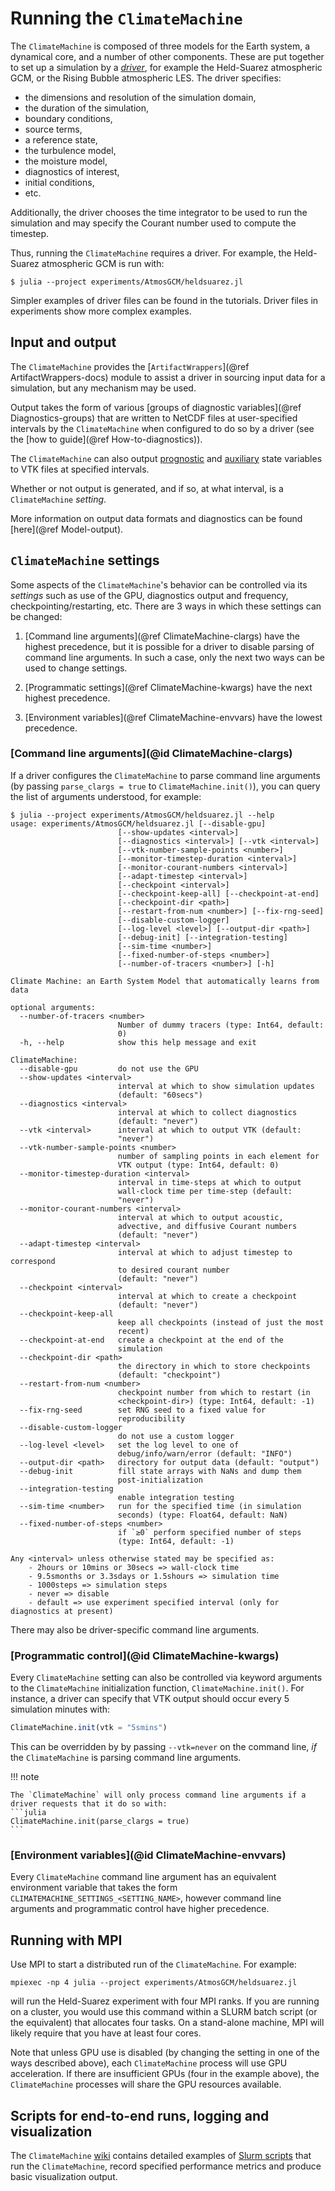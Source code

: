 # Running the `ClimateMachine`

The `ClimateMachine` is composed of three models for the Earth system,
a dynamical core, and a number of other components. These are put together
to set up a simulation by a [_driver_](./Terminology.md), for example the
Held-Suarez atmospheric GCM, or the Rising Bubble atmospheric LES. The
driver specifies:
- the dimensions and resolution of the simulation domain,
- the duration of the simulation,
- boundary conditions,
- source terms,
- a reference state,
- the turbulence model,
- the moisture model,
- diagnostics of interest,
- initial conditions,
- etc.

Additionally, the driver chooses the time integrator to be used to run the
simulation and may specify the Courant number used to compute the timestep.

Thus, running the `ClimateMachine` requires a driver. For example, the
Held-Suarez atmospheric GCM is run with:

```
$ julia --project experiments/AtmosGCM/heldsuarez.jl
```

Simpler examples of driver files can be found in the tutorials.
Driver files in experiments show more complex examples.

## Input and output

The `ClimateMachine` provides the [`ArtifactWrappers`](@ref
ArtifactWrappers-docs) module to assist a driver in sourcing input data
for a simulation, but any mechanism may be used.

Output takes the form of various [groups of diagnostic variables](@ref
Diagnostics-groups) that are written to NetCDF files at user-specified
intervals by the `ClimateMachine` when configured to do so by a driver
(see the [how to guide](@ref How-to-diagnostics)).

The `ClimateMachine` can also output
[prognostic](../APIs/BalanceLaws/BalanceLaws.md#ClimateMachine.BalanceLaws.Prognostic)
 and
 [auxiliary](../APIs/BalanceLaws/BalanceLaws.md#ClimateMachine.BalanceLaws.Auxiliary)
 state variables
to VTK files at specified intervals.

Whether or not output is generated, and if so, at what interval, is a
`ClimateMachine` _setting_.

More information on output data formats and diagnostics can be found
[here](@ref Model-output).

## `ClimateMachine` settings

Some aspects of the `ClimateMachine`'s behavior can be controlled via
its _settings_ such as use of the GPU, diagnostics output and frequency,
checkpointing/restarting, etc. There are 3 ways in which these settings
can be changed:

1. [Command line arguments](@ref ClimateMachine-clargs) have the highest
   precedence, but it is possible for a driver to disable parsing of
   command line arguments. In such a case, only the next two ways can
   be used to change settings.

3. [Programmatic settings](@ref ClimateMachine-kwargs) have the next
   highest precedence.

2. [Environment variables](@ref ClimateMachine-envvars) have the lowest
   precedence.

### [Command line arguments](@id ClimateMachine-clargs)

If a driver configures the `ClimateMachine` to parse command line
arguments (by passing `parse_clargs = true` to `ClimateMachine.init()`),
you can query the list of arguments understood, for example:

```
$ julia --project experiments/AtmosGCM/heldsuarez.jl --help
usage: experiments/AtmosGCM/heldsuarez.jl [--disable-gpu]
                        [--show-updates <interval>]
                        [--diagnostics <interval>] [--vtk <interval>]
                        [--vtk-number-sample-points <number>]
                        [--monitor-timestep-duration <interval>]
                        [--monitor-courant-numbers <interval>]
                        [--adapt-timestep <interval>]
                        [--checkpoint <interval>]
                        [--checkpoint-keep-all] [--checkpoint-at-end]
                        [--checkpoint-dir <path>]
                        [--restart-from-num <number>] [--fix-rng-seed]
                        [--disable-custom-logger]
                        [--log-level <level>] [--output-dir <path>]
                        [--debug-init] [--integration-testing]
                        [--sim-time <number>]
                        [--fixed-number-of-steps <number>]
                        [--number-of-tracers <number>] [-h]

Climate Machine: an Earth System Model that automatically learns from data

optional arguments:
  --number-of-tracers <number>
                        Number of dummy tracers (type: Int64, default:
                        0)
  -h, --help            show this help message and exit

ClimateMachine:
  --disable-gpu         do not use the GPU
  --show-updates <interval>
                        interval at which to show simulation updates
                        (default: "60secs")
  --diagnostics <interval>
                        interval at which to collect diagnostics
                        (default: "never")
  --vtk <interval>      interval at which to output VTK (default:
                        "never")
  --vtk-number-sample-points <number>
                        number of sampling points in each element for
                        VTK output (type: Int64, default: 0)
  --monitor-timestep-duration <interval>
                        interval in time-steps at which to output
                        wall-clock time per time-step (default:
                        "never")
  --monitor-courant-numbers <interval>
                        interval at which to output acoustic,
                        advective, and diffusive Courant numbers
                        (default: "never")
  --adapt-timestep <interval>
                        interval at which to adjust timestep to correspond
                        to desired courant number
                        (default: "never")
  --checkpoint <interval>
                        interval at which to create a checkpoint
                        (default: "never")
  --checkpoint-keep-all
                        keep all checkpoints (instead of just the most
                        recent)
  --checkpoint-at-end   create a checkpoint at the end of the
                        simulation
  --checkpoint-dir <path>
                        the directory in which to store checkpoints
                        (default: "checkpoint")
  --restart-from-num <number>
                        checkpoint number from which to restart (in
                        <checkpoint-dir>) (type: Int64, default: -1)
  --fix-rng-seed        set RNG seed to a fixed value for
                        reproducibility
  --disable-custom-logger
                        do not use a custom logger
  --log-level <level>   set the log level to one of
                        debug/info/warn/error (default: "INFO")
  --output-dir <path>   directory for output data (default: "output")
  --debug-init          fill state arrays with NaNs and dump them
                        post-initialization
  --integration-testing
                        enable integration testing
  --sim-time <number>   run for the specified time (in simulation
                        seconds) (type: Float64, default: NaN)
  --fixed-number-of-steps <number>
                        if `≥0` perform specified number of steps
                        (type: Int64, default: -1)

Any <interval> unless otherwise stated may be specified as:
    - 2hours or 10mins or 30secs => wall-clock time
    - 9.5smonths or 3.3sdays or 1.5shours => simulation time
    - 1000steps => simulation steps
    - never => disable
    - default => use experiment specified interval (only for diagnostics at present)
```

There may also be driver-specific command line arguments.

### [Programmatic control](@id ClimateMachine-kwargs)

Every `ClimateMachine` setting can also be controlled via
keyword arguments to the `ClimateMachine` initialization function,
`ClimateMachine.init()`. For instance, a driver can specify that VTK
output should occur every 5 simulation minutes with:

```julia
ClimateMachine.init(vtk = "5smins")
```

This can be overridden by by passing `--vtk=never` on the command line,
_if_ the `ClimateMachine` is parsing command line arguments.

!!! note

    The `ClimateMachine` will only process command line arguments if a
    driver requests that it do so with:
    ```julia
    ClimateMachine.init(parse_clargs = true)
    ```

### [Environment variables](@id ClimateMachine-envvars)

Every `ClimateMachine` command line argument has an equivalent environment
variable that takes the form `CLIMATEMACHINE_SETTINGS_<SETTING_NAME>`,
however command line arguments and programmatic control have higher
precedence.

## Running with MPI

Use MPI to start a distributed run of the `ClimateMachine`. For example:

```
mpiexec -np 4 julia --project experiments/AtmosGCM/heldsuarez.jl
```

will run the Held-Suarez experiment with four MPI ranks. If you are
running on a cluster, you would use this command within a SLURM batch
script (or the equivalent) that allocates four tasks. On a stand-alone
machine, MPI will likely require that you have at least four cores.

Note that unless GPU use is disabled (by changing the setting in one of
the ways described above), each `ClimateMachine` process will use GPU
acceleration.  If there are insufficient GPUs (four in the example above),
the `ClimateMachine` processes will share the GPU resources available.

## Scripts for end-to-end runs, logging and visualization

The `ClimateMachine`
[wiki](https://github.com/CliMA/ClimateMachine.jl/wiki)
contains detailed examples of [Slurm
scripts](https://github.com/CliMA/ClimateMachine.jl/wiki/Bash-Run-Scripts)
that run the `ClimateMachine`, record specified performance metrics and
produce basic visualization output.
